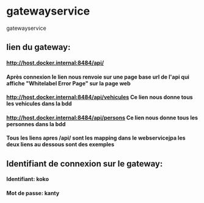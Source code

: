 # gatewayservice
gatewayservice
## lien du gateway:
#### http://host.docker.internal:8484/api/
#### Après connexion le lien nous renvoie sur une page base url de l'api qui affiche "Whitelabel Error Page" sur la page web
#### http://host.docker.internal:8484/api/vehicules  Ce lien nous donne tous les vehicules dans la bdd
#### http://host.docker.internal:8484/api/persons  Ce lien nous donne tous les personnes dans la bdd
#### Tous les liens apres /api/ sont les mapping dans le webservicejpa les deux liens au dessous sont des exemples
## Identifiant de connexion sur le gateway:
#### Identifiant: koko
#### Mot de passe: kanty
